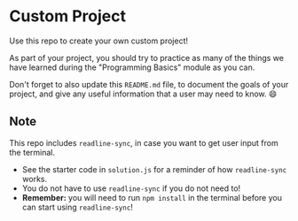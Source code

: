 # Custom Project

Use this repo to create your own custom project!

As part of your project, you should try to practice as many of the things we have learned during the "Programming Basics" module as you can.

Don't forget to also update this `README.md` file, to document the goals of your project, and give any useful information that a user may need to know. :smile:

## Note

This repo includes `readline-sync`, in case you want to get user input from the terminal.
- See the starter code in `solution.js` for a reminder of how `readline-sync` works.
- You do not have to use `readline-sync` if you do not need to!
- **Remember:** you will need to run `npm install` in the terminal before you can start using `readline-sync`! 
